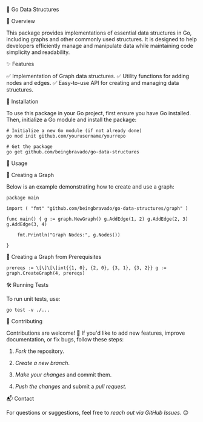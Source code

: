📌 Go Data Structures

📖 Overview

This package provides implementations of essential data structures in
Go, including graphs and other commonly used structures. It is designed
to help developers efficiently manage and manipulate data while
maintaining code simplicity and readability.

✨ Features

✅ Implementation of Graph data structures. ✅ Utility functions for
adding nodes and edges. ✅ Easy-to-use API for creating and managing
data structures.

🔧 Installation

To use this package in your Go project, first ensure you have Go
installed. Then, initialize a Go module and install the package:

```
# Initialize a new Go module (if not already done)
go mod init github.com/yourusername/yourrepo

# Get the package
go get github.com/beingbravado/go-data-structures
```


🚀 Usage

🔹 Creating a Graph

Below is an example demonstrating how to create and use a graph:

```
package main

import ( "fmt" "github.com/beingbravado/go-data-structures/graph" )

func main() { g := graph.NewGraph() g.AddEdge(1, 2) g.AddEdge(2, 3)
g.AddEdge(3, 4)

    fmt.Println("Graph Nodes:", g.Nodes())

}
```

🔹 Creating a Graph from Prerequisites

```
prereqs := \[\]\[\]int{{1, 0}, {2, 0}, {3, 1}, {3, 2}} g :=
graph.CreateGraph(4, prereqs)
```

🛠 Running Tests

To run unit tests, use:

```
go test -v ./...
```

🤝 Contributing

Contributions are welcome! 🎉 If you'd like to add new features, improve
documentation, or fix bugs, follow these steps:

1. *Fork* the repository.

2. *Create a new branch*.

3. *Make your changes* and commit them.

4. *Push the changes* and submit a *pull request*.

📬 Contact

For questions or suggestions, feel free to *reach out via GitHub Issues*.
😊
